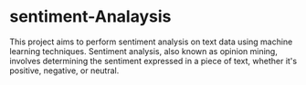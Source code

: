 # sentiment-Analaysis
This project aims to perform sentiment analysis on text data using machine learning techniques. Sentiment analysis, also known as opinion mining, involves determining the sentiment expressed in a piece of text, whether it's positive, negative, or neutral.


